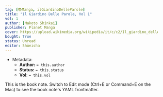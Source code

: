 ```yaml
---
tag: [📚Manga, ilGiardinoDelleParole]
title: "Il Giardino Delle Parole, Vol 1"
vol: 1
author: [Makoto Shinkai]
publisher: Planet Manga
cover: https://upload.wikimedia.org/wikipedia/it/c/c2/Il_giardino_delle_parole.jpg
bought: True
status: Unread
editor: Shūeisha
---
```



- Metadata:
	- **Author:** `= this.author`
	- **Status:** `= this.status`
	- **Vol:** `= this.vol`

This is the book note. Switch to Edit mode (Ctrl+E or Command+E on the Mac) to see the book note's YAML frontmatter.